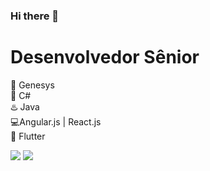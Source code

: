 ### Hi there 👋


# Desenvolvedor Sênior
  🧡 Genesys  
  💙 C#  
  ♨️ Java  
  💻Angular.js | React.js   
  📲 Flutter  
  
[![](https://img.shields.io/badge/LinkedIn-jamessonsena-blue?logo=linkedin)](https://www.linkedin.com/in/jamessonsena/)
[![](https://img.shields.io/badge/Email-jamesson.sena2009@hotmail.com-red?logo=Microsoft%20Outlook)](mailto:jamesson.sena2009@hotmail.com)

